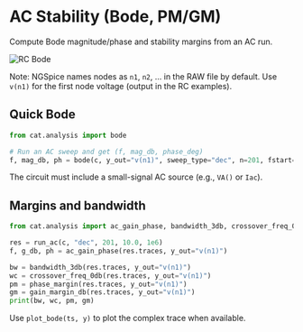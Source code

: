 # AC Stability (Bode, PM/GM)

Compute Bode magnitude/phase and stability margins from an AC run.

![RC Bode](assets/examples/ac_bode.png)

Note: NGSpice names nodes as `n1`, `n2`, ... in the RAW file by default. Use `v(n1)`
for the first node voltage (output in the RC examples).

## Quick Bode

```python
from cat.analysis import bode

# Run an AC sweep and get (f, mag_db, phase_deg)
f, mag_db, ph = bode(c, y_out="v(n1)", sweep_type="dec", n=201, fstart=10.0, fstop=1e6)
```

The circuit must include a small-signal AC source (e.g., `VA()` or `Iac`).

## Margins and bandwidth

```python
from cat.analysis import ac_gain_phase, bandwidth_3db, crossover_freq_0db, phase_margin, gain_margin_db

res = run_ac(c, "dec", 201, 10.0, 1e6)
f, g_db, ph = ac_gain_phase(res.traces, y_out="v(n1)")

bw = bandwidth_3db(res.traces, y_out="v(n1)")
wc = crossover_freq_0db(res.traces, y_out="v(n1)")
pm = phase_margin(res.traces, y_out="v(n1)")
gm = gain_margin_db(res.traces, y_out="v(n1)")
print(bw, wc, pm, gm)
```

Use `plot_bode(ts, y)` to plot the complex trace when available.
